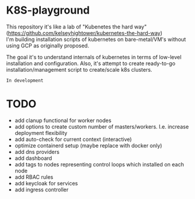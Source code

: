 # K8S-playground

This repository it's like a lab of "Kubenetes the hard way" (https://github.com/kelseyhightower/kubernetes-the-hard-way)<br> 
I'm building installation scripts of kubernetes on bare-metal/VM's without using GCP as originally proposed.<br>

The goal it's to understand internals of kubernetes in terms of low-level installation and configuration.
Also, it's attempt to create ready-to-go installation/management script to create/scale k8s clusters.

`In development` 

# TODO
* add clanup functional for worker nodes
* add options to create custom number of masters/workers. I.e. increase deployment flexibility
* add auto-check for current context (interactive)
* optimize containerd setup (maybe replace with docker only)
* add dns providers
* add dashboard
* add tags to nodes representing control loops which installed on each node
* add RBAC rules
* add keycloak for services
* add ingress controller
